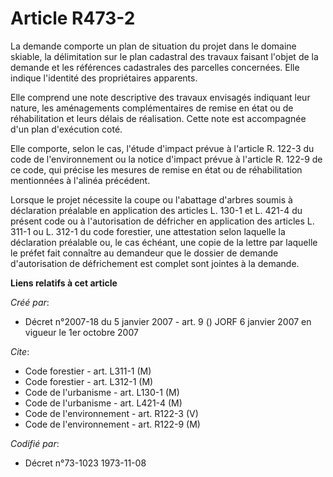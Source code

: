 # Article R473-2

La demande comporte un plan de situation du projet dans le domaine skiable, la délimitation sur le plan cadastral des travaux
faisant l'objet de la demande et les références cadastrales des parcelles concernées. Elle indique l'identité des
propriétaires apparents.

Elle comprend une note descriptive des travaux envisagés indiquant leur nature, les aménagements complémentaires de remise en
état ou de réhabilitation et leurs délais de réalisation. Cette note est accompagnée d'un plan d'exécution coté.

Elle comporte, selon le cas, l'étude d'impact prévue à l'article R. 122-3 du code de l'environnement ou la notice d'impact
prévue à l'article R. 122-9 de ce code, qui précise les mesures de remise en état ou de réhabilitation mentionnées à l'alinéa
précédent.

Lorsque le projet nécessite la coupe ou l'abattage d'arbres soumis à déclaration préalable en application des articles L.
130-1 et L. 421-4 du présent code ou à l'autorisation de défricher en application des articles L. 311-1 ou L. 312-1 du code
forestier, une attestation selon laquelle la déclaration préalable ou, le cas échéant, une copie de la lettre par laquelle le
préfet fait connaître au demandeur que le dossier de demande d'autorisation de défrichement est complet sont jointes à la
demande.

**Liens relatifs à cet article**

_Créé par_:

  - Décret n°2007-18 du 5 janvier 2007 - art. 9 () JORF 6 janvier 2007 en vigueur le 1er octobre 2007

_Cite_:

  - Code forestier - art. L311-1 (M)
  - Code forestier - art. L312-1 (M)
  - Code de l'urbanisme - art. L130-1 (M)
  - Code de l'urbanisme - art. L421-4 (M)
  - Code de l'environnement - art. R122-3 (V)
  - Code de l'environnement - art. R122-9 (M)

_Codifié par_:

  - Décret n°73-1023 1973-11-08
